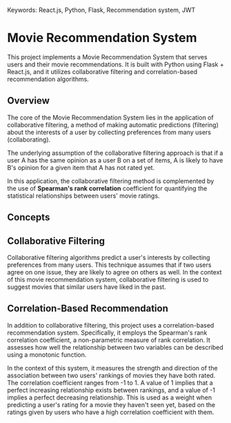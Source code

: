 Keywords: React.js, Python, Flask, Recommendation system, JWT

# Movie Recommendation System

This project implements a Movie Recommendation System that serves users and their movie recommendations. 
It is built with Python using Flask + React.js, and it utilizes collaborative filtering and correlation-based 
recommendation algorithms.

## Overview

The core of the Movie Recommendation System lies in the application of collaborative filtering, 
a method of making automatic predictions (filtering) about the interests of a user by 
collecting preferences from many users (collaborating). 

The underlying assumption of the collaborative filtering approach is that if a user A has the same 
opinion as a user B on a set of items, A is likely to have B's opinion for a given item that A has 
not rated yet.

In this application, the collaborative filtering method is complemented by the use of **Spearman's rank 
correlation** coefficient for quantifying the statistical relationships between users' movie ratings.

## Concepts

## Collaborative Filtering

Collaborative filtering algorithms predict a user's interests by collecting preferences from many users. 
This technique assumes that if two users agree on one issue, 
they are likely to agree on others as well. In the context of this movie recommendation system, 
collaborative filtering is used to suggest movies that similar users have liked in the past.

## Correlation-Based Recommendation

In addition to collaborative filtering, this project uses a correlation-based recommendation system. 
Specifically, it employs the Spearman's rank correlation coefficient, 
a non-parametric measure of rank correlation. It assesses how well the relationship between 
two variables can be described using a monotonic function.

In the context of this system, it measures the strength and direction of the association between two 
users' rankings of movies they have both rated. The correlation coefficient ranges from -1 to 1. 
A value of 1 implies that a perfect increasing relationship exists between rankings, and a value of -1 
implies a perfect decreasing relationship. This is used as a weight when predicting a user's rating 
for a movie they haven't seen yet, based on the ratings given by users who have a high correlation 
coefficient with them.
